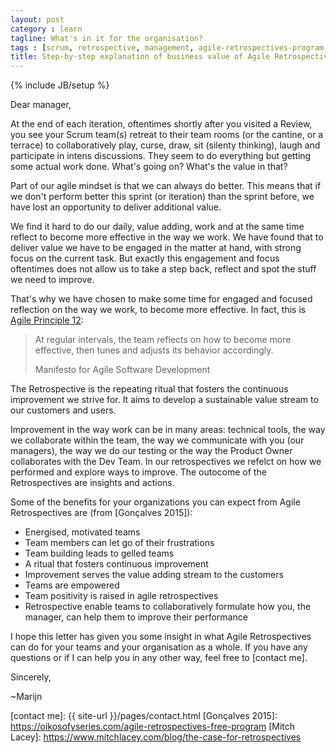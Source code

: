 ```yaml
---
layout: post
category : learn
tagline: What's in it for the organisation?
tags : [scrum, retrospective, management, agile-retrospectives-program, in-pulse]
title: Step-by-step explanation of business value of Agile Retrospectives to management
---
```

{% include JB/setup %}

Dear manager,

At the end of each iteration, oftentimes shortly after you visited a Review, you see your Scrum team(s) retreat to their team rooms (or the cantine, or a terrace) to collaboratively play, curse, draw, sit (silenty thinking), laugh and participate in intens discussions. They seem to do everything but getting some actual work done. What's going on? What's the value in that?

Part of our agile mindset is that we can always do better. This means that if we don't perform better this sprint (or iteration) than the sprint before, we have lost an opportunity to deliver additional value. 

We find it hard to do our daily, value adding, work and at the same time reflect to become more effective in the way we work. We have found that to deliver value we have to be engaged in the matter at hand, with strong focus on the current task. But exactly this engagement and focus oftentimes does not allow us to take a step back, reflect and spot the stuff we need to improve.

That's why we have chosen to make some time for engaged and focused reflection on the way we work, to become more effective. In fact, this is [Agile Principle 12]:

> At regular intervals, the team reflects on how to become more effective, 
> then tunes and adjusts its behavior accordingly.
>
> <footer>Manifesto for Agile Software Development</footer>

The Retrospective is the repeating ritual that fosters the continuous improvement we strive for. It aims to develop a sustainable value stream to our customers and users.

Improvement in the way work can be in many areas: technical tools, the way we collaborate within the team, the way we communicate with you (our managers), the way we do our testing or the way the Product Owner collaborates with the Dev Team. In our retrospectives we refelct on how we performed and explore ways to improve. The outocome of the Retrospectives are insights and actions.

Some of the benefits for your organizations you can expect from Agile Retrospectives are (from [Gonçalves 2015]):

 * Energised, motivated teams
 * Team members can let go of their frustrations
 * Team building leads to gelled teams
 * A ritual that fosters continuous improvement
 * Improvement serves the value adding stream to the customers
 * Teams are empowered
 * Team positivity is raised in agile retrospectives
 * Retrospective enable teams to collaboratively formulate how you, the manager, can help them to improve their performance

I hope this letter has given you some insight in what Agile Retrospectives can do for your teams and your organisation as a whole. If you have any questions or if I can help you in any other way, feel free to [contact me].

Sincerely,

~Marijn

 [Agile Principle 12]: http://agilemanifesto.org/principles.html
 [contact me]: {{ site-url }}/pages/contact.html
 [Gonçalves 2015]: https://oikosofyseries.com/agile-retrospectives-free-program
 [Mitch Lacey]: https://www.mitchlacey.com/blog/the-case-for-retrospectives


